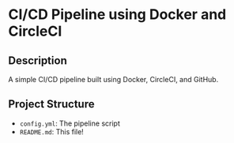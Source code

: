 # CI/CD Pipeline using Docker and CircleCI

## Description

A simple CI/CD pipeline built using Docker, CircleCI, and GitHub.


## Project Structure

* `config.yml`: The pipeline script
* `README.md`: This file!

